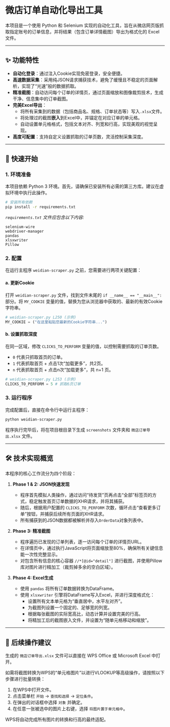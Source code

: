 # 微店订单自动化导出工具

本项目是一个使用 Python 和 Selenium 实现的自动化工具，旨在从微店网页版抓取指定账号的订单信息，并将结果（包含订单详情截图）导出为格式化的 Excel 文件。

---

## ✨ 功能特性

- **自动化登录**：通过注入Cookie实现免密登录，安全便捷。
- **高速数据采集**：采用纯JSON请求捕获技术，避免了缓慢且不稳定的页面解析，实现了“光速”般的数据抓取。
- **精准截图**：自动访问每个订单的详情页，通过页面缩放和图像裁剪技术，生成干净、信息集中的订单截图。
- **完美Excel导出**：
    - 将所有采集到的数据（包括商品名、规格、订单状态等）写入`.xlsx`文件。
    - 将处理过的截图**嵌入**到Excel中，并锚定在对应订单的单元格。
    - 自动设置单元格格式，包括文本对齐、列宽和行高，实现美观的视觉呈现。
- **高度可配置**：支持自定义设置抓取的订单页数，灵活控制采集深度。

---

## 🚀 快速开始

### 1. 环境准备

本项目依赖 Python 3 环境。首先，请确保已安装所有必需的第三方库。建议在虚拟环境中执行此操作。

```bash
# 安装所有依赖
pip install -r requirements.txt
```

*`requirements.txt` 文件应包含以下内容:*
```
selenium-wire
webdriver-manager
pandas
xlsxwriter
Pillow
```

### 2. 配置

在运行主程序 `weidian-scraper.py` 之前，您需要进行两项关键配置：

#### a. 更新Cookie

打开 `weidian-scraper.py` 文件，找到文件末尾的 `if __name__ == "__main__":` 部分。将 `MY_COOKIE` 变量的值，替换为您从浏览器中获取的、最新的有效Cookie字符串。

```python
# weidian-scraper.py L250 (示例)
MY_COOKIE = ("在这里粘贴您最新的Cookie字符串...")
```

#### b. 设置抓取深度

在同一区域，修改 `CLICKS_TO_PERFORM` 变量的值，以控制需要抓取的订单页数。

- `0` 代表只抓取首页的订单。
- `1` 代表抓取首页 + 点击1次“加载更多”，共2页。
- `n` 代表抓取首页 + 点击n次“加载更多”，共 n+1 页。

```python
# weidian-scraper.py L253 (示例)
CLICKS_TO_PERFORM = 5 # 抓取6页订单
```

### 3. 运行程序

完成配置后，直接在命令行中运行主程序：

```bash
python weidian-scraper.py
```

程序执行完毕后，将在项目根目录下生成 `screenshots` 文件夹和 `微店订单导出.xlsx` 文件。

---

## 🛠️ 技术实现概览

本程序的核心工作流分为四个阶段：

1.  **Phase 1 & 2: JSON快速发现**
    - 程序首先模拟人类操作，通过访问“待发货”页再点击“全部”标签页的方式，稳定触发首页订单数据的XHR请求，并将其捕获。
    - 随后，根据用户配置的 `CLICKS_TO_PERFORM` 次数，循环点击“查看更多订单”按钮，并捕获后续所有页面的XHR请求。
    - 所有捕获到的JSON数据都被解析并存入`OrderData`对象列表中。

2.  **Phase 3: 精准截图**
    - 程序遍历已发现的订单列表，逐一访问每个订单的详情页URL。
    - 在详情页中，通过执行JavaScript将页面缩放至80%，确保所有关键信息能一次性完整显示。
    - 对包含所有信息的核心容器 `//*[@id="detail"]` 进行截图，并使用Pillow库对图片进行精加工（裁剪掉多余的空白区域）。

3.  **Phase 4: Excel生成**
    - 使用 `pandas` 将所有订单数据转换为DataFrame。
    - 使用 `xlsxwriter` 引擎将DataFrame写入Excel，并进行深度格式化：
        - 设置所有文本单元格为“垂直居中，水平左对齐”。
        - 为截图列设置一个固定的、足够宽的列宽。
        - 根据每张截图的实际宽高比，动态计算并设置完美的行高。
        - 将精加工后的截图嵌入文件，并设置为“随单元格移动和缩放”。

---

## 📝 后续操作建议

生成的 `微店订单导出.xlsx` 文件可以直接在 WPS Office 或 Microsoft Excel 中打开。

如需将截图转换为WPS的“单元格图片”以进行VLOOKUP等高级操作，请按照以下步骤进行批量转换：

1.  在WPS中打开文件。
2.  点击菜单栏 `开始` -> `查找和选择` -> `定位条件`。
3.  在弹出的对话框中选择 `对象` 并确定。
4.  在任意一张被选中的图片上右键，选择 `将图片置于单元格中`。

WPS将自动完成所有图片的转换和行高的最终适配。